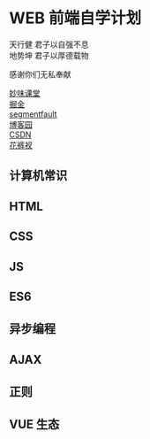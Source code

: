 # WEB 前端自学计划

天行健 君子以自强不息  
地势坤 君子以厚德载物

感谢你们无私奉献

[妙味课堂](https://www.miaov.com/)  
[掘金](https://juejin.im/timeline)  
[segmentfault](https://segmentfault.com/)  
[博客园](https://www.cnblogs.com/cate/108703/)  
[CSDN](https://www.csdn.net/nav/web)  
[花裤衩](https://juejin.im/user/5648a5ca60b259caebaf7562)

## 计算机常识

## HTML

## CSS

## JS

## ES6

## 异步编程

## AJAX

## 正则

## VUE 生态
